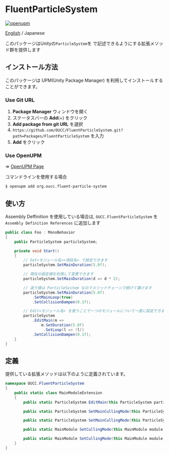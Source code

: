 # FluentParticleSystem

[![openupm](https://img.shields.io/npm/v/org.oucc.fluent-particle-system?label=openupm&registry_uri=https://package.openupm.com)](https://openupm.com/packages/org.oucc.fluent-particle-system/)

[English](README.md) / Japanese

このパッケージはUnityの`ParticleSystem`を で記述できるようにする拡張メソッド群を提供します

## インストール方法

このパッケージは UPM(Unity Package Manager) を利用してインストールすることができます。

### Use Git URL

1. **Package Manager** ウィンドウを開く
2. ステータスバーの **Add**(+) をクリック
3. **Add package from git URL** を選択
4. `https://github.com/OUCC/FluentParticleSystem.git?path=Packages/FluentParticleSystem` を入力
5. **Add** をクリック

### Use OpenUPM

=> [OpenUPM Page](https://openupm.com/packages/org.oucc.fluent-particle-system/)

コマンドラインを使用する場合
```bash
$ openupm add org.oucc.fluent-particle-system
```

## 使い方

Assembly Deffinition を使用している場合は, `OUCC.FluentParticleSystem` を `Assembly Definition References` に追加します

```csharp
public class Foo : MonoBehavior
{
    public ParticleSystem particleSystem;

    private void Start()
    {
        // Set<モジュール名><項目名> で設定できます
        particleSystem.SetMainDuration(5.0f);

        // 現在の設定値を利用して変更できます
        particleSystem.SetMainDuration(d => d * 2);

        // 返り値は ParticleSystem なのでメソッドチェーンで続けて書けます
        particleSystem.SetMainDuration(5.0f)
            .SetMainLoop(true)
            .SetCollisionDampen(0.1f);

        // Edit<モジュール名> を使うことで一つのモジュールについて一度に設定できます
        particleSystem
            .EditMain(m =>
                m.SetDuration(5.0f)
                 .SetLoop(l => !l))
            .SetCollisionDampen(0.1f);
    }
}
```

## 定義

提供している拡張メソッドは以下のように定義されています。

```csharp
namespace OUCC.FluentParticleSystem
{
    public static class MainModuleExtension
    {
        public static ParticleSystem EditMain(this ParticleSystem particleSystem, Action<MainModule> moduleEditor);

        public static ParticleSystem SetMainCullingMode(this ParticleSystem particleSystem, ParticleSystemCullingMode cullingMode);

        public static ParticleSystem SetMainCullingMode(this ParticleSystem particleSystem, Func<ParticleSystemCullingMode, ParticleSystemCullingMode> cullingModeChanger);

        public static MainModule SetCullingMode(this MainModule module, ParticleSystemCullingMode cullingMode);

        public static MainModule SetCullingMode(this MainModule module, Func<ParticleSystemCullingMode, ParticleSystemCullingMode> cullingModeChanger);
    }
}
```
